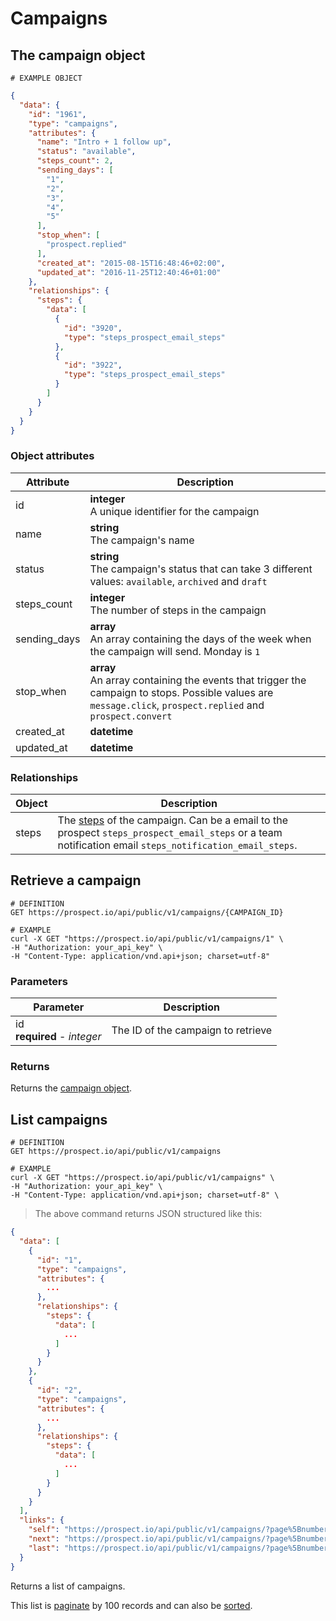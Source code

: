 # Campaigns
## The campaign object
```
# EXAMPLE OBJECT
```

```json
{
  "data": {
    "id": "1961",
    "type": "campaigns",
    "attributes": {
      "name": "Intro + 1 follow up",
      "status": "available",
      "steps_count": 2,
      "sending_days": [
        "1",
        "2",
        "3",
        "4",
        "5"
      ],
      "stop_when": [
        "prospect.replied"
      ],
      "created_at": "2015-08-15T16:48:46+02:00",
      "updated_at": "2016-11-25T12:40:46+01:00"
    },
    "relationships": {
      "steps": {
        "data": [
          {
            "id": "3920",
            "type": "steps_prospect_email_steps"
          },
          {
            "id": "3922",
            "type": "steps_prospect_email_steps"
          }
        ]
      }
    }
  }
}
```

### Object attributes
Attribute | Description
--------- | -----------
id | **integer** <br />A unique identifier for the campaign
name | **string** <br />The campaign's name
status | **string** <br />The campaign's status that can take 3 different values: `available`, `archived` and `draft`
steps_count | **integer** <br />The number of steps in the campaign
sending_days | **array** <br />An array containing the days of the week when the campaign will send. Monday is `1`
stop_when | **array** <br />An array containing the events that trigger the campaign to stops. Possible values are `message.click`, `prospect.replied` and `prospect.convert`
created_at | **datetime** | ISO 8601 format with timezone offset
updated_at | **datetime** | ISO 8601 format with timezone offset

### Relationships
Object | Description
--------- | -----------
steps | The [steps](#campaign-steps) of the campaign. Can be a email to the prospect `steps_prospect_email_steps` or a team notification email `steps_notification_email_steps`.

## Retrieve a campaign
```shell
# DEFINITION
GET https://prospect.io/api/public/v1/campaigns/{CAMPAIGN_ID}

# EXAMPLE
curl -X GET "https://prospect.io/api/public/v1/campaigns/1" \
-H "Authorization: your_api_key" \
-H "Content-Type: application/vnd.api+json; charset=utf-8"
```

### Parameters
Parameter | Description
--------- | -----------
id<br />**required** - *integer* | The ID of the campaign to retrieve

### Returns
Returns the [campaign object](#the-campaign-object).

## List campaigns
```shell
# DEFINITION
GET https://prospect.io/api/public/v1/campaigns

# EXAMPLE
curl -X GET "https://prospect.io/api/public/v1/campaigns" \
-H "Authorization: your_api_key" \
-H "Content-Type: application/vnd.api+json; charset=utf-8" \
```

> The above command returns JSON structured like this:

```json
{
  "data": [
    {
      "id": "1",
      "type": "campaigns",
      "attributes": {
        ...
      },
      "relationships": {
        "steps": {
          "data": [
            ...
          ]
        }
      }
    },
    {
      "id": "2",
      "type": "campaigns",
      "attributes": {
        ...
      },
      "relationships": {
        "steps": {
          "data": [
            ...
          ]
        }
      }
    }
  ],
  "links": {
    "self": "https://prospect.io/api/public/v1/campaigns/?page%5Bnumber%5D=1&page%5Bsize%5D=100",
    "next": "https://prospect.io/api/public/v1/campaigns/?page%5Bnumber%5D=2&page%5Bsize%5D=100",
    "last": "https://prospect.io/api/public/v1/campaigns/?page%5Bnumber%5D=5&page%5Bsize%5D=100"
  }
}
```

Returns a list of campaigns.

This list is [paginate](#pagination) by 100 records and can also be [sorted](#sorting).
